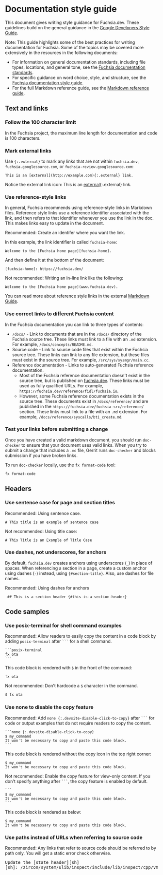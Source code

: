 # Documentation style guide

This document gives writing style guidance for Fuchsia.dev. These
guidelines build on the general guidance in the [Google Developers Style
Guide][google-dev-doc-style-guide].

Note: This guide highlights some of the best practices for writing
documentation for Fuchsia. Some of the topics may be covered more extensively
in the resources in the following documents:

* For information on general documentation standards, including file types,
  locations, and general tone, see the [Fuchsia documentation
  standards][doc-standard].
* For specific guidance on word choice, style, and structure, see the
  [Fuchsia documentation style guide][style-guide].
* For the full Markdown reference guide, see the
  [Markdown reference guide][markdown-guide].

## Text and links

### Follow the 100 character limit

In the Fuchsia project, the maximum line length for documentation and code is
100 characters.

### Mark external links

Use `{:.external}` to mark any links that are not within `fuchsia.dev`,
`fuchsia.googlesource.com`, or `fuchsia-review.googlesource.com`:

```none
This is an [external](http://example.com){:.external} link.
```

Notice the external link icon: This is an
[external][external-link-example]{:.external} link.

### Use reference-style links

In general, Fuchsia recommends using reference-style links in Markdown files.
Reference style links use a reference identifier associated with the link, and
then refers to that identifier whenever you use the link in the doc. This makes
links easy to update in the document.


<span class="compare-better">Recommended</span>: Create an identifer where you
want the link.

In this example, the link identifier is called `fuchsia-home`:

```none
Welcome to the [Fuchsia home page][fuchsia-home].
```

And then define it at the bottom of the document:

<pre><code>[fuchsia-home]: https://fuchsia.dev/</code></pre>

<span class="compare-worse">Not recommended</span>: Writing an in-line link
like the following:

```none
Welcome to the [Fuchsia home page](www.fuchsia.dev).
```

You can read more about reference style links in the external
[Markdown Guide][markdown-reference-links].

### Use correct links to different Fuchsia content

In the Fuchsia documentation you can link to three types of contents:

* `/docs/` - Link to documents that are in the `/docs/` directory of the Fuchsia
  source tree. These links must link to a file with an `.md` extension. For
  example, `/docs/concepts/README.md`.
* Source code - Link to source code files that exist within the Fuchsia source
  tree. These links can link to any file extension, but these files must exist
  in the source tree. For example, `/src/sys/sysmgr/main.cc`.
* Reference documentation - Links to auto-generated Fuchsia reference
  documentation. 
  * Most of the Fuchsia reference documentation doesn't exist in
    the source tree, but is published on [fuchsia.dev][fuchsia-dev]. These links
    must be used as fully qualified URLs. For example,
    `https://fuchsia.dev/reference/fidl/fuchsia.io`.
  * However, some Fuchsia reference documentation exists in the source
    tree. These documents exist in `/docs/reference/` and are published in the
    `https://fuchsia.dev/fuchsia-src/reference/` section. These links must link
    to a file with an `.md` extension. For example,
    `/docs/reference/syscalls/bti_create.md`.

### Test your links before submitting a change

Once you have created a valid markdown document, you should run `doc-checker`
to ensure that your document uses valid links. When you try to submit a change
that includes a `.md` file, Gerrit runs `doc-checker` and blocks submission if
you have broken links.

To run `doc-checker` locally, use the `fx format-code` tool:

```posix-terminal
fx format-code
```

## Headers

### Use sentence case for page and section titles

<span class="compare-better">Recommended</span>: Using sentence case.

```none
# This title is an example of sentence case
```

<span class="compare-worse">Not recommended</span>: Using title case:

```none
# This Title is an Example of Title Case
```

### Use dashes, not underscores, for anchors

By default, `fuchsia.dev` creates anchors using underscores (`_`) in place of
spaces. When referencing a section in a page, create a custom anchor using
dashes (`-`) instead, using `{#section-title}`. Also, use dashes for file names.

<span class="compare-better">Recommended</span>: Using dashes for anchors

```none
 ## This is a section header {#this-is-a-section-header}
```

## Code samples

### Use posix-terminal for shell command examples

<span class="compare-better">Recommended</span>: Allow readers to easily copy
the content in a code block by adding `posix-terminal` after <code>```</code>
for a shell command.

<pre>
<code>```posix-terminal
fx ota
```</code>
</pre>

This code block is rendered with `$` in the front of the command:

```posix-terminal
fx ota
```

<span class="compare-worse">Not recommended</span>: Don't hardcode a `$`
character in the command.

```sh
$ fx ota
```

### Use none to disable the copy feature

<span class="compare-better">Recommended</span>: Add `none
{:.devsite-disable-click-to-copy}` after <code>```</code> for code or output
examples that do not require readers to copy the content.

<pre>
<code>```none {:.devsite-disable-click-to-copy}
$ my_command
It won't be necessary to copy and paste this code block.
```</code>
</pre>

This code block is rendered without the copy icon in the top right corner:

```none {:.devsite-disable-click-to-copy}
$ my_command
It won't be necessary to copy and paste this code block.
```

<span class="compare-worse">Not recommended</span>: Enable the copy feature for
view-only content. If you don't specify anything after <code>```</code>, the
copy feature is enabled by default.

<pre>
<code>```
$ my_command
It won't be necessary to copy and paste this code block.
```</code>
</pre>

This code block is rendered as below:

```
$ my_command
It won't be necessary to copy and paste this code block.
```

### Use paths instead of URLs when referring to source code

<span class="compare-better">Recommended</span>: Any links that refer to source
code should be referred to by path only. You will get a static error check
otherwise.

<pre>
Update the [state header][sh]
[sh]: /zircon/system/ulib/inspect/include/lib/inspect/cpp/vmo/state.h
</pre>


<!-- Reference links -->

[doc-standard]: /docs/contribute/docs/documentation-standards.md
[style-guide]: /docs/contribute/docs/documentation-style-guide.md
[markdown-guide]: /docs/contribute/docs/markdown.md
[google-dev-doc-style-guide]: https://developers.google.com/style
[markdown-reference-links]: /docs/contribute/docs/markdown.md
[external-link-example]: http://example.com
[fuchsia-dev]: https://fuchsia.dev